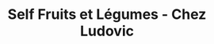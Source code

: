 ---
title: "Self Fruits et Légumes - Chez Ludovic"
url: /attalens/self-fruits-et-legumes-chez-ludovic/
shop: Hofladen
---